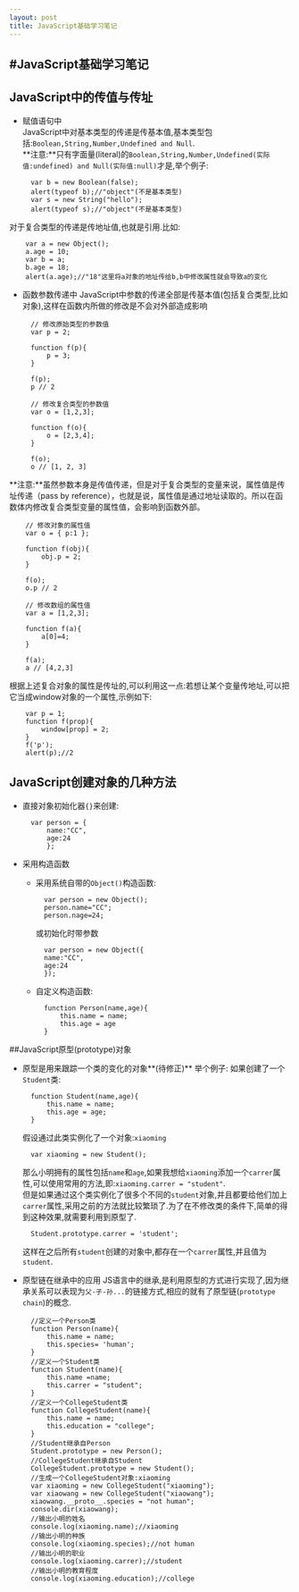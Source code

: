 ```yaml
---
layout: post
title: JavaScript基础学习笔记
---
```

#JavaScript基础学习笔记
---
## JavaScript中的传值与传址
* 赋值语句中  
JavaScript中对基本类型的传递是传基本值,基本类型包括:`Boolean,String,Number,Undefined and Null`.  
**注意:**只有字面量(literal)的`Boolean,String,Number,Undefined(实际值:undefined) and Null(实际值:null)`才是,举个例子:  



		var b = new Boolean(false);
		alert(typeof b);//"object"(不是基本类型)
		var s = new String("hello");
		alert(typeof s);//"object"(不是基本类型)
对于复合类型的传递是传地址值,也就是引用.比如:  

		var a = new Object();
		a.age = 10;
		var b = a;
		b.age = 18;
		alert(a.age);//"18"这里将a对象的地址传给b,b中修改属性就会导致a的变化

* 函数参数传递中
JavaScript中参数的传递全部是传基本值(包括复合类型,比如对象),这样在函数内所做的修改是不会对外部造成影响  

		// 修改原始类型的参数值
		var p = 2; 
		
		function f(p){
		    p = 3;
		}
		
		f(p);
		p // 2
		
		// 修改复合类型的参数值
		var o = [1,2,3];
		
		function f(o){
		    o = [2,3,4];
		}
		
		f(o);
		o // [1, 2, 3]
**注意:**虽然参数本身是传值传递，但是对于复合类型的变量来说，属性值是传址传递（pass by reference），也就是说，属性值是通过地址读取的。所以在函数体内修改复合类型变量的属性值，会影响到函数外部。

		// 修改对象的属性值
		var o = { p:1 };
		
		function f(obj){
		    obj.p = 2;
		}
		
		f(o);
		o.p // 2
		
		// 修改数组的属性值
		var a = [1,2,3];
		
		function f(a){
		    a[0]=4;
		}
		
		f(a);
		a // [4,2,3]
根据上述复合对象的属性是传址的,可以利用这一点:若想让某个变量传地址,可以把它当成window对象的一个属性,示例如下:  

		var p = 1;
		function f(prop){
			window[prop] = 2;
		}
		f('p');
		alert(p);//2

## JavaScript创建对象的几种方法

* 直接对象初始化器`{}`来创建:  

		var person = {
			name:"CC",
			age:24
			};

* 采用构造函数
	- 采用系统自带的`Object()`构造函数:

			var person = new Object();
			person.name="CC";
			person.nage=24;
		或初始化时带参数

			var person = new Object({
			name:"CC",
			age:24
			}); 
	- 自定义构造函数:

			function Person(name,age){
				this.name = name;
				this.age = age
			}

##JavaScript原型(prototype)对象
* 原型是用来跟踪一个类的变化的对象**(待修正)**
举个例子:
如果创建了一个`Student`类:
	
		function Student(name,age){
			this.name = name;
			this.age = age;
		}
	假设通过此类实例化了一个对象:`xiaoming`
	
		var xiaoming = new Student();
	那么小明拥有的属性包括`name`和`age`,如果我想给`xiaoming`添加一个`carrer`属性,可以使用常用的方法,即:`xiaoming.carrer = "student"`.  
	但是如果通过这个类实例化了很多个不同的`student`对象,并且都要给他们加上`carrer`属性,采用之前的方法就比较繁琐了.为了在不修改类的条件下,简单的得到这种效果,就需要利用到原型了.
	
		Student.prototype.carrer = 'student';
	这样在之后所有`student`创建的对象中,都存在一个`carrer`属性,并且值为`student`.
* 原型链在继承中的应用
	JS语言中的继承,是利用原型的方式进行实现了,因为继承关系可以表现为`父-子-孙...`的链接方式,相应的就有了原型链(`prototype chain`)的概念.

		//定义一个Person类
		function Person(name){
		    this.name = name;
		    this.species= 'human';
		}
		//定义一个Student类
		function Student(name){
		    this.name =name;
		    this.carrer = "student";
		}
		//定义一个CollegeStudent类
		function CollegeStudent(name){
		    this.name = name;
		    this.education = "college";
		}
		//Student继承自Person
		Student.prototype = new Person();
		//CollegeStudent继承自Student
		CollegeStudent.prototype = new Student();
		//生成一个CollegeStudent对象:xiaoming
		var xiaoming = new CollegeStudent("xiaoming");
		var xiaowang = new CollegeStudent("xiaowang");
		xiaowang.__proto__.species = "not human";
		console.dir(xiaowang);
		//输出小明的姓名
		console.log(xiaoming.name);//xiaoming
		//输出小明的种族
		console.log(xiaoming.species);//not human
		//输出小明的职业
		console.log(xiaoming.carrer);//student
		//输出小明的教育程度
		console.log(xiaoming.education);//college